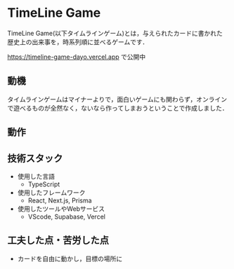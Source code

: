 # TimeLine Game

TimeLine Game(以下タイムラインゲーム)とは，与えられたカードに書かれた歴史上の出来事を，時系列順に並べるゲームです．

https://timeline-game-dayo.vercel.app
で公開中

## 動機

タイムラインゲームはマイナーよりで，面白いゲームにも関わらず，オンラインで遊べるものが全然なく，ないなら作ってしまおうということで作成しました．

## 動作

## 技術スタック

- 使用した言語
  - TypeScript
- 使用したフレームワーク
  - React, Next.js, Prisma
- 使用したツールやWebサービス
  - VScode, Supabase, Vercel

## 工夫した点・苦労した点

- カードを自由に動かし，目標の場所に
